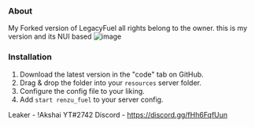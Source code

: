 ### About
My Forked version of LegacyFuel all rights belong to the owner.
this is my version and its NUI based
![image](https://user-images.githubusercontent.com/82306584/134341351-46b14e43-986a-4f26-9e7b-37eac8516f1e.png)

### Installation
1) Download the latest version in the "code" tab on GitHub.
2) Drag & drop the folder into your `resources` server folder.
3) Configure the config file to your liking.
4) Add `start renzu_fuel` to your server config.

Leaker - !Akshai YT#2742 Discord - https://discord.gg/fHh6FqfUun
